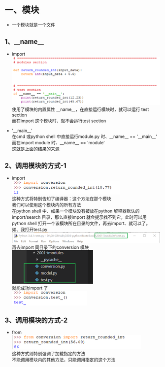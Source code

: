# 一、模块
* 一个模块就是一个文件  


## 1、\_\_name\_\_
* import  
![photo](0000-photos/0101.png)  
使用了模块的内置属性 \_\_name\_\_，在直接运行模块时，就可以运行 test section  
而在import 这个模块时、就不会运行test section

* '\_\_main\_\_'  
在cmd 或python shell 中直接运行module.py 时、\_\_name\_\_ == '\_\_main\_\_'  
而在import module 时、\_\_name\_\_ == 'module'  
这就是上面的结果的来源  

## 2、调用模块的方式-1
* import  
![photo](0000-photos/0102.png)  
这种方式将特别告知了编译器：这个方法在那个模块  
我们可以使用这个模块内的所有方法  
在python shell 中、如果一个模块没有被放在python 解释器默认的import/search 目录，那么直接import 就会提示找不到它，此时可以用python shell 打开一个该模块所在目录的文件，再去import、就可以了。
如、我打开test.py  
![photo](0000-photos/0104.png)  
再去import 同目录下的conversion 模块  
![photo](0000-photos/0106.png)  
就能成功import 了  
![photo](0000-photos/0105.png)  

## 3、调用模块的方式-2
* from  
![photo](0000-photos/0103.png)  
这种方式则特别强调了加载指定的方法  
不能调用模块内的其他方法，只能调用指定的这个方法  